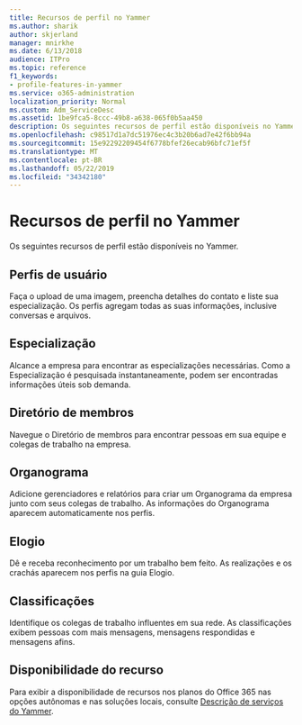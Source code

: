 ```yaml
---
title: Recursos de perfil no Yammer
ms.author: sharik
author: skjerland
manager: mnirkhe
ms.date: 6/13/2018
audience: ITPro
ms.topic: reference
f1_keywords:
- profile-features-in-yammer
ms.service: o365-administration
localization_priority: Normal
ms.custom: Adm_ServiceDesc
ms.assetid: 1be9fca5-8ccc-49b8-a638-065f0b5aa450
description: Os seguintes recursos de perfil estão disponíveis no Yammer.
ms.openlocfilehash: c98517d1a7dc51976ec4c3b20b6ad7e42f6bb94a
ms.sourcegitcommit: 15e92292209454f6778bfef26ecab96bfc71ef5f
ms.translationtype: MT
ms.contentlocale: pt-BR
ms.lasthandoff: 05/22/2019
ms.locfileid: "34342180"
---
```

# <a name="profile-features-in-yammer"></a>Recursos de perfil no Yammer

Os seguintes recursos de perfil estão disponíveis no Yammer.
  
## <a name="user-profiles"></a>Perfis de usuário
<a name="bkmk_UserProfiles"> </a>

Faça o upload de uma imagem, preencha detalhes do contato e liste sua especialização. Os perfis agregam todas as suas informações, inclusive conversas e arquivos.
  
## <a name="expertise"></a>Especialização
<a name="bkmk_Expertise"> </a>

Alcance a empresa para encontrar as especializações necessárias. Como a Especialização é pesquisada instantaneamente, podem ser encontradas informações úteis sob demanda.
  
## <a name="member-directory"></a>Diretório de membros
<a name="bkmk_MemberDirectory"> </a>

Navegue o Diretório de membros para encontrar pessoas em sua equipe e colegas de trabalho na empresa.
  
## <a name="org-chart"></a>Organograma
<a name="bkmk_OrgChart"> </a>

Adicione gerenciadores e relatórios para criar um Organograma da empresa junto com seus colegas de trabalho. As informações do Organograma aparecem automaticamente nos perfis.
  
## <a name="praise"></a>Elogio
<a name="bkmk_Praise"> </a>

Dê e receba reconhecimento por um trabalho bem feito. As realizações e os crachás aparecem nos perfis na guia Elogio.
  
## <a name="leaderboards"></a>Classificações
<a name="bkmk_Leaderboards"> </a>

Identifique os colegas de trabalho influentes em sua rede. As classificações exibem pessoas com mais mensagens, mensagens respondidas e mensagens afins.
  
## <a name="feature-availability"></a>Disponibilidade do recurso
<a name="bkmk_Leaderboards"> </a>

Para exibir a disponibilidade de recursos nos planos do Office 365 nas opções autônomas e nas soluções locais, consulte [Descrição de serviços do Yammer](yammer-service-description.md).
  

